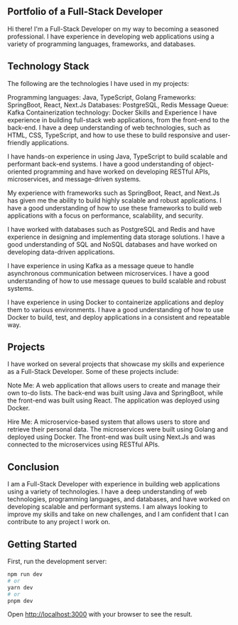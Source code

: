 ## Portfolio of a Full-Stack Developer

Hi there! I'm a Full-Stack Developer on my way to becoming a seasoned professional. I have experience in developing web applications using a variety of programming languages, frameworks, and databases.

## Technology Stack

The following are the technologies I have used in my projects:

Programming languages: Java, TypeScript, Golang
Frameworks: SpringBoot, React, Next.Js
Databases: PostgreSQL, Redis
Message Queue: Kafka
Containerization technology: Docker
Skills and Experience
I have experience in building full-stack web applications, from the front-end to the back-end. I have a deep understanding of web technologies, such as HTML, CSS, TypeScript, and how to use these to build responsive and user-friendly applications.

I have hands-on experience in using Java, TypeScript to build scalable and performant back-end systems. I have a good understanding of object-oriented programming and have worked on developing RESTful APIs, microservices, and message-driven systems.

My experience with frameworks such as SpringBoot, React, and Next.Js has given me the ability to build highly scalable and robust applications. I have a good understanding of how to use these frameworks to build web applications with a focus on performance, scalability, and security.

I have worked with databases such as PostgreSQL and Redis and have experience in designing and implementing data storage solutions. I have a good understanding of SQL and NoSQL databases and have worked on developing data-driven applications.

I have experience in using Kafka as a message queue to handle asynchronous communication between microservices. I have a good understanding of how to use message queues to build scalable and robust systems.

I have experience in using Docker to containerize applications and deploy them to various environments. I have a good understanding of how to use Docker to build, test, and deploy applications in a consistent and repeatable way.

## Projects

I have worked on several projects that showcase my skills and experience as a Full-Stack Developer. Some of these projects include:

Note Me: A web application that allows users to create and manage their own to-do lists. The back-end was built using Java and SpringBoot, while the front-end was built using React. The application was deployed using Docker.

Hire Me: A microservice-based system that allows users to store and retrieve their personal data. The microservices were built using Golang and deployed using Docker. The front-end was built using Next.Js and was connected to the microservices using RESTful APIs.

## Conclusion

I am a Full-Stack Developer with experience in building web applications using a variety of technologies. I have a deep understanding of web technologies, programming languages, and databases, and have worked on developing scalable and performant systems. I am always looking to improve my skills and take on new challenges, and I am confident that I can contribute to any project I work on.

## Getting Started

First, run the development server:

```bash
npm run dev
# or
yarn dev
# or
pnpm dev
```

Open [http://localhost:3000](http://localhost:3000) with your browser to see the result.
